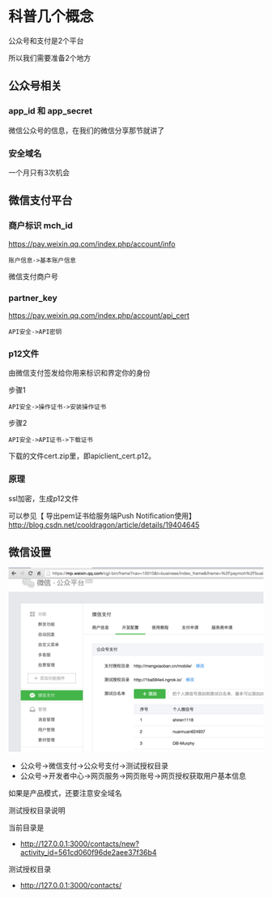 # 科普几个概念

公众号和支付是2个平台

所以我们需要准备2个地方

## 公众号相关

### app_id 和 app_secret

微信公众号的信息，在我们的微信分享那节就讲了


### 安全域名

一个月只有3次机会

## 微信支付平台

### 商户标识 mch_id

https://pay.weixin.qq.com/index.php/account/info


```
账户信息->基本账户信息
```

微信支付商户号


### partner_key

https://pay.weixin.qq.com/index.php/account/api_cert


```
API安全->API密钥
```

### p12文件

由微信支付签发给你用来标识和界定你的身份


步骤1

```
API安全->操作证书->安装操作证书
```


步骤2

```
API安全->API证书->下载证书
```

下载的文件cert.zip里，即apiclient_cert.p12。


### 原理

ssl加密，生成p12文件


可以参见【 导出pem证书给服务端Push Notification使用】http://blog.csdn.net/cooldragon/article/details/19404645


## 微信设置

![](4.png)

- 公众号->微信支付->公众号支付->测试授权目录
- 公众号->开发者中心->网页服务->网页账号->网页授权获取用户基本信息

如果是产品模式，还要注意安全域名

测试授权目录说明

当前目录是 

- http://127.0.0.1:3000/contacts/new?activity_id=561cd060f96de2aee37f36b4

测试授权目录

- http://127.0.0.1:3000/contacts/

